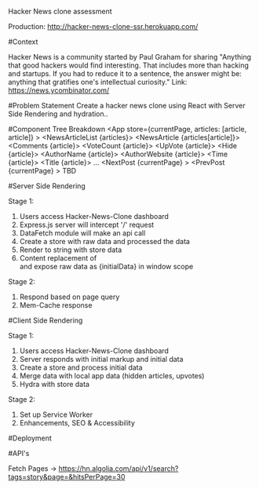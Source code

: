 Hacker News clone assessment

Production: http://hacker-news-clone-ssr.herokuapp.com/

#Context

Hacker News is a community started by Paul Graham for sharing &quot;Anything that good hackers
would find interesting. That includes more than hacking and startups. If you had to reduce it to a
sentence, the answer might be: anything that gratifies one&#39;s intellectual curiosity.&quot; Link:
https://news.ycombinator.com/

#Problem Statement
Create a hacker news clone using React with Server Side Rendering and hydration..

#Component Tree Breakdown
<Shell>
  <App store={currentPage, articles: [article, article]} >
    <NewsDashboard>
      <NewsArticleList {articles}>
        <NewsArticle {articles[article]}>
          <Comments {article}>
          <VoteCount {article}>
          <UpVote {article}>
          <Hide {article}>
          <AuthorName {article}>
          <AuthorWebsite {article}>
          <Time {article}>
          <Title {article}>
        </NewsArticle>
        <NewsArticle>...</NewsArticle>
      </NewsArticleList>
      <NewsArticleNavigation>
        <NextPost {currentPage} >
        <PrevPost {currentPage} >
      </NewsArticleNavigation>
      <Graph>TBD</Grapph>
    </NewsDashboard>
  </App>
</Shell>

#Server Side Rendering

Stage 1:
1) Users access Hacker-News-Clone dashboard
2) Express.js server will intercept '/' request
2) DataFetch module will make an api call
4) Create a store with raw data and processed the data
5) Render <App /> to string with store data
6) Content replacement of <div root> and expose raw data as {initialData} in window scope

Stage 2:
1) Respond based on page query
2) Mem-Cache response


#Client Side Rendering

Stage 1:
1) Users access Hacker-News-Clone dashboard
2) Server responds with initial markup and initial data
3) Create a store and process initial data
4) Merge data with local app data (hidden articles, upvotes)
5) Hydra <App /> with store data

Stage 2:
1) Set up Service Worker
2) Enhancements, SEO & Accessibility

#Deployment

#API's

Fetch Pages -> https://hn.algolia.com/api/v1/search?tags=story&page=&hitsPerPage=30


